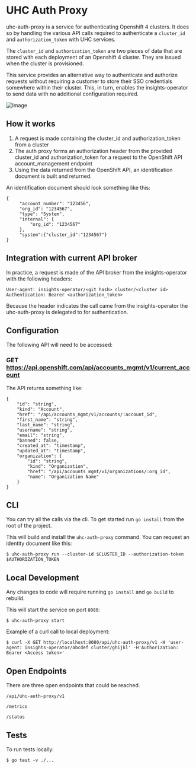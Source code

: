# UHC Auth Proxy

uhc-auth-proxy is a service for authenticating Openshift 4 clusters. It does
so by handling the various API calls required to authenticate a `cluster_id`
and `authorization_token` with UHC services.

The `cluster_id` and `authorization_token` are two pieces of data that are
stored with each deployment of an Openshift 4 cluster. They are issued when
the cluster is provisioned.

This service provides an alternative way to authenticate and authorize
requests without requiring a customer to store their SSO credentials
somewhere within their cluster. This, in turn, enables the insights-operator
to send data with no additional configuration required.

![Image](../master/uhc-auth-proxy.png?raw=true)

## How it works

1. A request is made containing the cluster_id and authorization_token from a
   cluster
2. The auth proxy forms an authorization header from the provided cluster_id
   and authorization_token for a request to the OpenShift API
   account_management endpoint
3. Using the data returned from the OpenShift API, an identification document
   is built and returned.

An identification document should look something like this:

    {
         "account_number": "123456",
         "org_id": "1234567",
         "type": "System",
         "internal": {
             "org_id": "1234567"
         },
         "system":{"cluster_id":"1234567"}
    }

## Integration with current API broker

In practice, a request is made of the API broker from the insights-operator
with the following headers:

    User-agent: insights-operator/<git hash> cluster/<cluster id>
    Authentication: Bearer <authorization_token>

Because the header indicates the call came from the insights-operator the
uhc-auth-proxy is delegated to for authentication.

## Configuration

The following API will need to be accessed:

### GET https://api.openshift.com/api/accounts_mgmt/v1/current_account

The API returns something like:

    {
        "id": "string",
        "kind": "Account",
        "href": "/api/accounts_mgmt/v1/accounts/:account_id",
        "first_name": "string",
        "last_name": "string",
        "username": "string",
        "email": "string",
        "banned": false,
        "created_at": "timestamp",
        "updated_at": "timestamp",
        "organization": {
            "id": "string",
            "kind": "Organization",
            "href": "/api/accounts_mgmt/v1/organizations/:org_id",
            "name": "Organization Name"
        }
    }

## CLI

You can try all the calls via the cli. To get started run `go install` from
the root of the project.

This will build and install the `uhc-auth-proxy` command. You can request an identity document like this:

    $ uhc-auth-proxy run --cluster-id $CLUSTER_ID --authorization-token $AUTHORIZATION_TOKEN

## Local Development

Any changes to code will require running `go install` and `go build` to rebuild.

This will start the service on port `8080`:

    $ uhc-auth-proxy start


Example of a curl call to local deployment:

    $ curl -X GET http://localhost:8080/api/uhc-auth-proxy/v1 -H 'user-agent: insights-operator/abcdef cluster/ghijkl' -H'Authorization: Bearer <Access token>'

## Open Endpoints

There are three open endpoints that could be reached.

`/api/uhc-auth-proxy/v1`

`/metrics`

`/status`

## Tests

To run tests locally:
```
$ go test -v ./...
```

